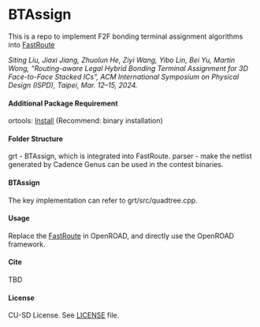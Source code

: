 # BTAssign

This is a repo to implement F2F bonding terminal assignment algorithms into [FastRoute](https://github.com/The-OpenROAD-Project/OpenROAD/tree/master/src/grt)


*Siting Liu, Jiaxi Jiang, Zhuolun He, Ziyi Wang, Yibo Lin, Bei Yu, Martin Wong, 
“Routing-aware Legal Hybrid Bonding Terminal Assignment for 3D Face-to-Face Stacked ICs”,
ACM International Symposium on Physical Design (ISPD), Taipei, Mar. 12–15, 2024.*

#### Additional Package Requirement
ortools: [Install](https://developers.google.com/optimization/install/cpp)  (Recommend: binary installation)

#### Folder Structure
grt - BTAssign, which is integrated into FastRoute.
parser - make the netlist generated by Cadence Genus can be used in the contest binaries.

#### BTAssign
The key implementation can refer to grt/src/quadtree.cpp.

#### Usage
Replace the [FastRoute](https://github.com/The-OpenROAD-Project/OpenROAD/tree/master/src/grt) in OpenROAD, and directly use the OpenROAD framework.

#### Cite
TBD

#### License

CU-SD License. See [LICENSE](LICENSE) file.
